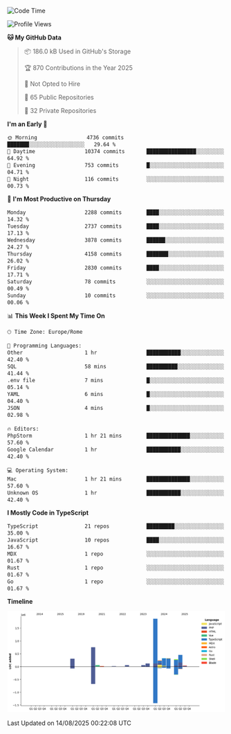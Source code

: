 <!--START_SECTION:waka-->
![Code Time](http://img.shields.io/badge/Code%20Time-6%2C150%20hrs%2035%20mins-blue)

![Profile Views](http://img.shields.io/badge/Profile%20Views-0-blue)

**🐱 My GitHub Data** 

> 📦 186.0 kB Used in GitHub's Storage 
 > 
> 🏆 870 Contributions in the Year 2025
 > 
> 🚫 Not Opted to Hire
 > 
> 📜 65 Public Repositories 
 > 
> 🔑 32 Private Repositories 
 > 
**I'm an Early 🐤** 

```text
🌞 Morning                4736 commits        ███████░░░░░░░░░░░░░░░░░░   29.64 % 
🌆 Daytime                10374 commits       ████████████████░░░░░░░░░   64.92 % 
🌃 Evening                753 commits         █░░░░░░░░░░░░░░░░░░░░░░░░   04.71 % 
🌙 Night                  116 commits         ░░░░░░░░░░░░░░░░░░░░░░░░░   00.73 % 
```
📅 **I'm Most Productive on Thursday** 

```text
Monday                   2288 commits        ████░░░░░░░░░░░░░░░░░░░░░   14.32 % 
Tuesday                  2737 commits        ████░░░░░░░░░░░░░░░░░░░░░   17.13 % 
Wednesday                3878 commits        ██████░░░░░░░░░░░░░░░░░░░   24.27 % 
Thursday                 4158 commits        ███████░░░░░░░░░░░░░░░░░░   26.02 % 
Friday                   2830 commits        ████░░░░░░░░░░░░░░░░░░░░░   17.71 % 
Saturday                 78 commits          ░░░░░░░░░░░░░░░░░░░░░░░░░   00.49 % 
Sunday                   10 commits          ░░░░░░░░░░░░░░░░░░░░░░░░░   00.06 % 
```


📊 **This Week I Spent My Time On** 

```text
🕑︎ Time Zone: Europe/Rome

💬 Programming Languages: 
Other                    1 hr                ███████████░░░░░░░░░░░░░░   42.40 % 
SQL                      58 mins             ██████████░░░░░░░░░░░░░░░   41.44 % 
.env file                7 mins              █░░░░░░░░░░░░░░░░░░░░░░░░   05.14 % 
YAML                     6 mins              █░░░░░░░░░░░░░░░░░░░░░░░░   04.40 % 
JSON                     4 mins              █░░░░░░░░░░░░░░░░░░░░░░░░   02.98 % 

🔥 Editors: 
PhpStorm                 1 hr 21 mins        ██████████████░░░░░░░░░░░   57.60 % 
Google Calendar          1 hr                ███████████░░░░░░░░░░░░░░   42.40 % 

💻 Operating System: 
Mac                      1 hr 21 mins        ██████████████░░░░░░░░░░░   57.60 % 
Unknown OS               1 hr                ███████████░░░░░░░░░░░░░░   42.40 % 
```

**I Mostly Code in TypeScript** 

```text
TypeScript               21 repos            █████████░░░░░░░░░░░░░░░░   35.00 % 
JavaScript               10 repos            ████░░░░░░░░░░░░░░░░░░░░░   16.67 % 
MDX                      1 repo              ░░░░░░░░░░░░░░░░░░░░░░░░░   01.67 % 
Rust                     1 repo              ░░░░░░░░░░░░░░░░░░░░░░░░░   01.67 % 
Go                       1 repo              ░░░░░░░░░░░░░░░░░░░░░░░░░   01.67 % 
```



**Timeline**

![Lines of Code chart](https://raw.githubusercontent.com/frnwtr/frnwtr/main/assets/bar_graph.png)


 Last Updated on 14/08/2025 00:22:08 UTC
<!--END_SECTION:waka-->